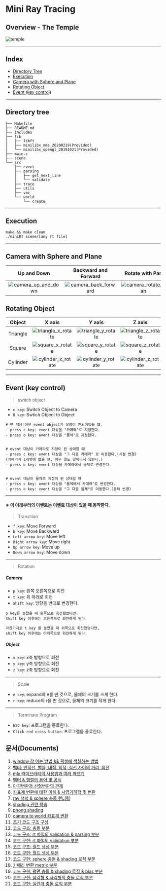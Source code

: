 # Mini Ray Tracing
## Overview - The Temple
![temple](https://user-images.githubusercontent.com/60311340/147248458-eb0099cf-8aa3-4bc8-a144-7e1a9d74d6fc.gif)

---
## Index
- [Directory Tree](#directory-tree)
- [Execution](#execution)
- [Camera with Sphere and Plane](#camera-with-sphere-and-plane)
- [Rotating Object](#rotating-object)
- [Event (key control)](#event-key-control)
---
## Directory tree
```shell
├── Makefile
├── README.md
├── includes
├── lib
│   ├── libft
│   ├── minilibx_mms_20200219(Provided)
│   └── minilibx_opengl_20191021(Provided)
├── main.c
├── scene
└── src
    ├── event
    ├── parsing
    │   ├── get_next_line
    │   └── validate
    ├── trace
    ├── utils
    ├── vec
    └── world
        └── create
```
---
## Execution
```shell
make && make clean
./miniRT scene/[any rt file]
```
---
## Camera with Sphere and Plane
|Up and Down|Backward and Forward|Rotate with Pan|Rotate with Tilt|Object Transition|Camera Switching|
:-------------------------:|:-------------------------:|:-------------------------:|:-------------------------:|:-------------------------:|:-------------------------:
|![camera_up_and_down](https://user-images.githubusercontent.com/60311340/147249009-92aec9c1-53de-4845-af74-ba9facb151cb.gif)|![camera_back_forward](https://user-images.githubusercontent.com/60311340/147249016-221ee5ae-6807-482f-a5eb-fa13c02ac82e.gif)|![camera_rotate_pan](https://user-images.githubusercontent.com/60311340/147249026-19db7408-8710-4e2b-85d9-a0d083e9424c.gif)|![camera_rotate_tilt](https://user-images.githubusercontent.com/60311340/147249031-7dfb391d-2cb3-49ec-925b-8e040d1dc26f.gif)|![object_transition](https://user-images.githubusercontent.com/60311340/147249041-8243c7ac-d4bf-4796-9163-ac37b645226b.gif)|![camera_switching](https://user-images.githubusercontent.com/60311340/147249048-91fa2cf4-dc0f-4773-af07-2eaebc114689.gif)|


## Rotating Object
|Object|X axis|Y axis|Z axis|
:-------------------------:|:-------------------------:|:-------------------------:|:-------------------------:
|Triangle|![triangle_x_rotate](https://user-images.githubusercontent.com/60311340/147248551-30e2a0e6-c342-494c-8844-e480893f929a.gif)|![triangle_y_rotate](https://user-images.githubusercontent.com/60311340/147248561-d4d83187-83e7-4acf-857b-07256e7ad28a.gif)|![triangle_z_rotate](https://user-images.githubusercontent.com/60311340/147248565-f6032ded-2dcc-4595-9c0d-c3e54dc05abd.gif)|
|Square|![square_x_rotate](https://user-images.githubusercontent.com/60311340/147248569-a4552d00-967a-4316-ab32-afb3236d185b.gif)|![square_y_rotate](https://user-images.githubusercontent.com/60311340/147248573-89758f0e-994f-405e-a0bb-ae436145b442.gif)|![square_z_rotate](https://user-images.githubusercontent.com/60311340/147248574-8f97ba88-3435-4ca2-8843-e13e4ce416ee.gif)|
|Cylinder|![cylinder_x_rotate](https://user-images.githubusercontent.com/60311340/147248581-682adc0b-6325-497a-8c78-d83a6f33c371.gif)|![cylinder_y_rotate](https://user-images.githubusercontent.com/60311340/147248582-bc355878-b8b9-4269-aca8-ae006e47531f.gif)|![cylinder_z_rotate](https://user-images.githubusercontent.com/60311340/147248585-e965b24e-8314-4723-a3c8-6c8ba942a372.gif)|

---
## Event (key control)

> switch object
- `c key`: Switch Object to Camera
- `O key`: Swtich Object to Object

```shell
# 맨 처음 아무 event object가 설정이 안되어있을 떄,
- press c key: event 대상을 "카메라"로 지정한다.
- press o key: event 대상을 "물체"로 지정한다.


# event 대상이 카메라로 지정이 된 상태일 떄
- press c key: event 대상을 "그 다음 카메라" 로 이동한다.(시점 변경)
(카메라가 1개밖에 없을 땐, 아무 일도 일어나지 않는다.)
- press o key: event 대상을 카메라에서 물체로 변경한다.


# event 대상이 물체로 지정이 된 상태일 때
- press c key: event 대상을 "물체에서 카메라"로 변경한다.
- press o key: event 대상을 "그 다음 물체"로 이동한다.(물체 변경)
```
---

#### ※ 이 아래부터의 이벤트는 이벤트 대상이 있을 때 동작한다.
> Transition
- `f key`: Move Forward
- `b key`: Move Backward
- `Left arrow key`: Move left
- `Right arrow key`: Move right
- `Up arrow key`: Move up
- `Down arrow key`: Move down
---

> Rotation
##### Camera
- `p key`: 왼쪽 오른쪽으로 회전
- `t key`: 위 아래로 회전
- `Shift key`: 방향을 반대로 변경한다.
```shell
p key를 눌렀을 때 왼쪽으로 회전했었다면, 
Shift key 이후에는 오른쪽으로 회전하게 된다.

마찬가지로 t key 를 눌렀을 때 위쪽으로 회전했었다면,
shift key 이후에는 아래쪽으로 회전하게 된다.
```
##### Object
- `x key`: x축 방향으로 회전
- `y key`: y축 방향으로 회전
- `z key`: z축 방향으로 회전
---

> Scale
- `e key`: expand의 e를 딴 것으로, 물체의 크기를 크게 한다.
- `r key`: reduce의 r을 딴 것으로, 물체의 크기를 작게 한다.
---

> Terminate Program
- `ESC key`: 프로그램을 종료한다.
- `Click red cross button`: 프로그램을 종료한다.
## 문서(Documents)
1. [window 창 여는 방법 && 픽셀에 색칠하는 방법](https://github.com/jungcow/42Cursus/wiki/20210304(%EB%AA%A9))
2. [벡터: 반직선, 뺄셈, 내적, 외적, 직선 사이의 거리, 회전](https://github.com/jungcow/42Cursus/wiki/20210305(%EA%B8%88))
3. [mlx 라이브러리의 사용법과 여러 좌표계](https://github.com/jungcow/42Cursus/wiki/20210308(%EC%9B%94))
4. [벡터 & 행렬의 용어 및 공식](https://github.com/jungcow/42Cursus/wiki/20210309(%ED%99%94))
5. [아핀변환과 선형변환의 관계](https://github.com/jungcow/42Cursus/wiki/20210310(%EC%88%98))
6. [좌표계 변환에 대한 이해 & 사영기하학 및 변환](https://github.com/jungcow/42Cursus/wiki/20210312(%EA%B8%88))
7. [ray 생성 & sphere 충돌 렌더링](https://github.com/jungcow/42Cursus/wiki/20210314(%EC%9D%BC))
8. [shading 관련 학습](https://github.com/jungcow/42Cursus/wiki/202103015(%EC%9B%94))
9. [phong shading](https://github.com/jungcow/42Cursus/wiki/20210316(%ED%99%94))
10. [camera to world 좌표계 변환](https://github.com/jungcow/42Cursus/wiki/20210317(%EC%88%98))
11. [초기 코드 구조 구성](https://github.com/jungcow/42Cursus/wiki/20210318(%EB%AA%A9))
12. [코드 구조: 충돌 부분](https://github.com/jungcow/42Cursus/wiki/20210319(%EA%B8%88))
13. [코드 구조: rt 파일의 validation & parsing 부분](https://github.com/jungcow/42Cursus/wiki/20210322(%EC%9B%94))
14. [코드 구현: rt 파일의 validation 부분](https://github.com/jungcow/42Cursus/wiki/20210323(%ED%99%94))
15. [코드 구조: 월드 생성 부분](https://github.com/jungcow/42Cursus/wiki/20210324(%EC%88%98))
16. [코드 구현: 월드 생성 부분](https://github.com/jungcow/42Cursus/wiki/20210325(%EB%AA%A9))
17. [코드 구현: sphere 충돌 & shading 로직 부분](https://github.com/jungcow/42Cursus/wiki/202103026(%EA%B8%88))
18. [카메라 변환 metrix 부분](https://github.com/jungcow/42Cursus/wiki/20210405(%EC%9B%94))
19. [코드 구현: 평면 충돌 & shading 로직 & bias 부분](https://github.com/jungcow/42Cursus/wiki/20210406(%ED%99%94))
20. [코드 구현: 삼각형 & 사각형의 충돌 로직 부분](https://github.com/jungcow/42Cursus/wiki/20210407(%EC%88%98))
21. [코드 구현: 실린더 충돌 로직 부분 ](https://github.com/jungcow/42Cursus/wiki/20210409(%EA%B8%88))
